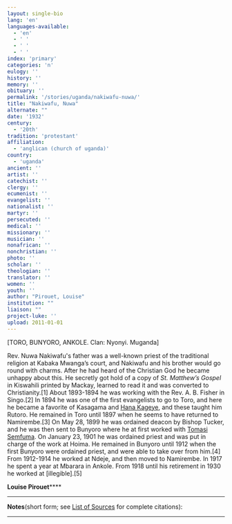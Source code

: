 ```yaml
---
layout: single-bio
lang: 'en'
languages-available:
  - 'en'
  - ' '
  - ' '
  - ' '
index: 'primary'
categories: 'n'
eulogy: ''
history: ''
memory: ''
obituary: ''
permalink: '/stories/uganda/nakiwafu-nuwa/'
title: "Nakiwafu, Nuwa"
alternate: ""
date: '1932'
century:
  - '20th'
tradition: 'protestant'
affiliation:
  - 'anglican (church of uganda)'
country:
  - 'uganda'
ancient: ''
artist: ''
catechist: ''
clergy: ''
ecumenist: ''
evangelist: ''
nationalist: ''
martyr: ''
persecuted: ''
medical: ''
missionary: ''
musician: ''
nonafrican: ''
nonchristian: ''
photo: ''
scholar: ''
theologian: ''
translator: ''
women: ''
youth: ''
author: "Pirouet, Louise"
institution: ""
liaison: ""
project-luke: ''
upload: 2011-01-01
---
```




[TORO, BUNYORO,  ANKOLE. Clan: Nyonyi. Muganda]

Rev. Nuwa Nakiwafu's father was a well-known priest of the  traditional religion at Kabaka Mwanga&rsquo;s court, and Nakiwafu and his brother  would go round with charms. After he had heard of the Christian God he became  unhappy about this. He secretly got hold of a copy of *St. Matthew&rsquo;s Gospel* in Kiswahili printed by Mackay, learned to read it and was converted to  Christianity.[1] About 1893-1894 he was working with the Rev. A. B. Fisher in  Singo.[2] In 1894 he was one of the first evangelists to go to Toro, and here  he became a favorite of Kasagama and [Hana Kageye](kageye_hana.html), and these taught him Rutoro. He  remained in Toro until 1897 when he seems to have returned to Namirembe.[3] On  May 28, 1899 he was ordained deacon by Bishop Tucker, and he was then sent to  Bunyoro where he at first worked with [Tomasi Semfuma](semfuma_tomasi.html). On January 23, 1901 he was  ordained priest and was put in charge of the work at Hoima. He remained in Bunyoro  until 1912 when the first Bunyoro were ordained priest, and were able to take  over from him.[4] From 1912-1914 he worked at Ndeje, and then moved to  Namirembe. In 1917 he spent a year at Mbarara in Ankole. From 1918 until his  retirement in 1930 he worked at [illegible].[5]

**Louise Pirouet******

---

**Notes**(short  form; see [List of  Sources](../pirouet-appendixa-sources/) for complete citations):

---

&nbsp;